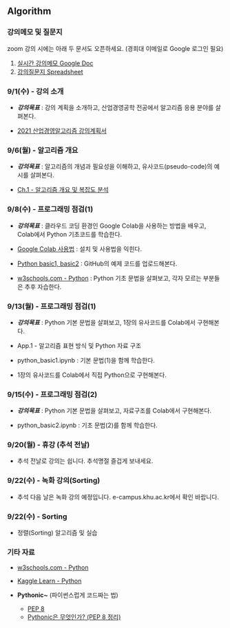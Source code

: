 ## Algorithm

### 강의메모 및 질문지

zoom 강의 시에는 아래 두 문서도 오픈하세요. (경희대 이메일로 Google 로그인 필요)
1. [실시간 강의메모 Google Doc](https://docs.google.com/document/d/1W5Xdrc8U26Q6rryIAS_o5lQIotwaeok0myewZpaVfqk)
2. [강의질문지 Spreadsheet](https://docs.google.com/spreadsheets/d/1V7jakZjPTKyLyQIzT8Re8GIwJVlU-Qks4fhPR3VhbVI)



### 9/1(수) - 강의 소개

* ___강의목표___ : 강의 계획을 소개하고, 산업경영공학 전공에서 알고리즘 응용 분야를 살펴본다.

* [2021 산업경영알고리즘 강의계획서](https://sugang.khu.ac.kr/core?attribute=lectPlan&p_year=2021&p_term=20&p_teach=027799&p_code=IE31800&p_subjt=IE318&lang=ko&loginYn=N&schedule_cd=hakbu&fake=1630762842311)




### 9/6(월) - 알고리즘 개요

* ___강의목표___ : 알고리즘의 개념과 필요성을 이해하고, 유사코드(pseudo-code)의 예시를 살펴본다.

* [Ch.1 - 알고리즘 개요 및 복잡도 분석](https://drive.google.com/file/d/1CNd6V8yh2cn9Nf6_dz7pBR3usMwbMlAJ/view?usp=sharing)



### 9/8(수) - 프로그래밍 점검(1)

* ___강의목표___ : 클라우드 코딩 환경인 Google Colab을 사용하는 방법을 배우고, Colab에서 Python 기초코드를 학습한다.

* [Google Colab 사용법](https://docs.google.com/document/d/1dNI-H5wLt23CE1kA0C7XHus5Z04WcYLFdqRtiKh4sfQ/edit) : 설치 및 사용법을 익힌다.

* [Python basic1, basic2](https://github.com/jjyjung/python) : GitHub의 예제 코드를 업로드해본다.

* [w3schools.com - Python](https://www.w3schools.com/python/) : Python 기초 문법을 살펴보고, 각자 모르는 부분들은 추후 자습한다.



### 9/13(월) - 프로그래밍 점검(1)

* ___강의목표___ : Python 기본 문법을 살펴보고, 1장의 유사코드를 Colab에서 구현해본다.

* App.1 - 알고리즘 표현 방식 및 Python 자료 구조

* python_basic1.ipynb : 기본 문법(1)을 함께 학습한다.

* 1장의 유사코드를 Colab에서 직접 Python으로 구현해본다.



### 9/15(수) - 프로그래밍 점검(2)

* ___강의목표___ : Python 기본 문법을 살펴보고, 자료구조를 Colab에서 구현해본다.

* python_basic2.ipynb : 기초 문법(2)를 함께 학습한다.



### 9/20(월) - 휴강 (추석 전날)

* 추석 전날로 강의는 쉽니다. 추석명절 즐겁게 보내세요. 



### 9/22(수) - 녹화 강의(Sorting)

* 추석 다음 날은 녹화 강의 예정입니다. e-campus.khu.ac.kr에서 확인 바랍니다.



### 9/22(수) - Sorting	

* 정렬(Sorting) 알고리즘 및 실습



### 기타 자료
* [w3schools.com - Python](https://www.w3schools.com/python/)

* [Kaggle Learn - Python](https://www.kaggle.com/learn/python/)

* __Pythonic~__ (파이썬스럽게 코드짜는 법)
  - [PEP 8](https://www.python.org/dev/peps/pep-0008/)
  - [Pythonic은 무엇인가? (PEP 8 정리)](https://codechacha.com/ko/pythonic-and-pep8/)
